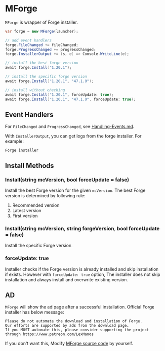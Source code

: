 # MForge

`MForge` is wrapper of Forge installer.

```csharp
var forge = new MForge(launcher);

// add event handlers
forge.FileChanged += fileChanged;
forge.ProgressChanged += progressChanged;
forge.InstallerOutput += (s, e) => Console.WriteLine(e);

// install the best forge version
await forge.Install("1.20.1");

// install the specific forge version
await forge.Install("1.20.1", "47.1.0");

// install without checking
await forge.Install("1.20.1", forceUpdate: true);
await forge.Install("1.20.1", "47.1.0", forceUpdate: true);
```

## Event Handlers

For `FileChanged` and `ProgressChanged`, see [Handling-Events.md](../cmllib.core/getting-started/Handling-Events.md "mention").

With `InstallerOutput`, you can get logs from the forge installer. For example:&#x20;

```
Forge installer 
```

## Install Methods

### Install(string mcVersion, bool forceUpdate = false)

Install the best Forge version for the given `mcVersion`. The best Forge version is determined by following rule:

1. Recommended version
2. Latest version
3. First version

### Install(string mcVersion, string forgeVersion, bool forceUpdate = false)

Install the specific Forge version.

### forceUpdate: true

Installer checks if the Forge version is already installed and skip installation if exists. However with `forceUpdate: true` option, The installer does not skip installation and always install and overwrite existing version.

## AD

`MForge` will show the ad page after a successful installation. Official Forge installer has below message:

```
Please do not automate the download and installation of Forge.
Our efforts are supported by ads from the download page.
If you MUST automate this, please consider supporting the project through https://www.patreon.com/LexManos
```

If you don't want this, Modify [MForge source code](https://github.com/CmlLib/CmlLib.Core.Installer.Forge/blob/main/CmlLib.Core.Installer.Forge/MForge.cs) by yourself.&#x20;
